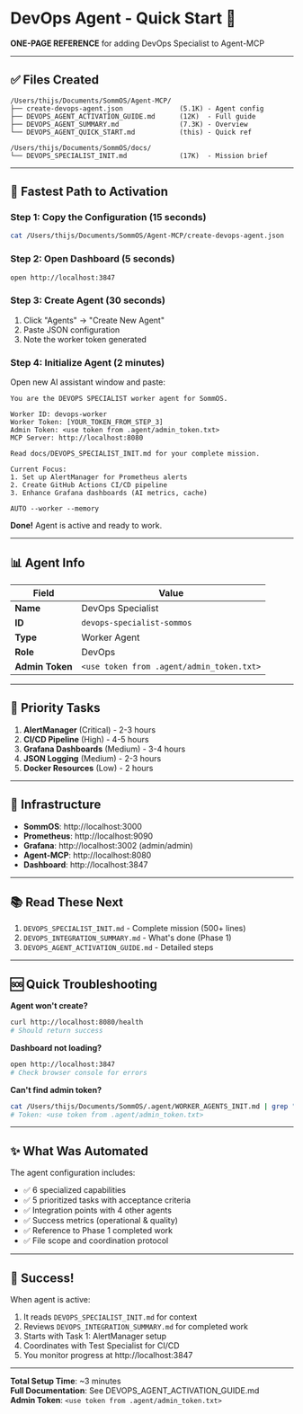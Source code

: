 # DevOps Agent - Quick Start 🚀

**ONE-PAGE REFERENCE** for adding DevOps Specialist to Agent-MCP

---

## ✅ Files Created

```
/Users/thijs/Documents/SommOS/Agent-MCP/
├── create-devops-agent.json              (5.1K) - Agent config
├── DEVOPS_AGENT_ACTIVATION_GUIDE.md      (12K)  - Full guide
├── DEVOPS_AGENT_SUMMARY.md               (7.3K) - Overview
└── DEVOPS_AGENT_QUICK_START.md           (this) - Quick ref

/Users/thijs/Documents/SommOS/docs/
└── DEVOPS_SPECIALIST_INIT.md             (17K)  - Mission brief
```

---

## 🎯 Fastest Path to Activation

### Step 1: Copy the Configuration (15 seconds)
```bash
cat /Users/thijs/Documents/SommOS/Agent-MCP/create-devops-agent.json
```

### Step 2: Open Dashboard (5 seconds)
```bash
open http://localhost:3847
```

### Step 3: Create Agent (30 seconds)
1. Click "Agents" → "Create New Agent"
2. Paste JSON configuration
3. Note the worker token generated

### Step 4: Initialize Agent (2 minutes)
Open new AI assistant window and paste:

```
You are the DEVOPS SPECIALIST worker agent for SommOS.

Worker ID: devops-worker
Worker Token: [YOUR_TOKEN_FROM_STEP_3]
Admin Token: <use token from .agent/admin_token.txt>
MCP Server: http://localhost:8080

Read docs/DEVOPS_SPECIALIST_INIT.md for your complete mission.

Current Focus:
1. Set up AlertManager for Prometheus alerts
2. Create GitHub Actions CI/CD pipeline
3. Enhance Grafana dashboards (AI metrics, cache)

AUTO --worker --memory
```

**Done!** Agent is active and ready to work.

---

## 📊 Agent Info

| Field | Value |
|-------|-------|
| **Name** | DevOps Specialist |
| **ID** | `devops-specialist-sommos` |
| **Type** | Worker Agent |
| **Role** | DevOps |
| **Admin Token** | `<use token from .agent/admin_token.txt>` |

---

## 🎯 Priority Tasks

1. **AlertManager** (Critical) - 2-3 hours
2. **CI/CD Pipeline** (High) - 4-5 hours  
3. **Grafana Dashboards** (Medium) - 3-4 hours
4. **JSON Logging** (Medium) - 2-3 hours
5. **Docker Resources** (Low) - 2 hours

---

## 🔗 Infrastructure

- **SommOS**: http://localhost:3000
- **Prometheus**: http://localhost:9090
- **Grafana**: http://localhost:3002 (admin/admin)
- **Agent-MCP**: http://localhost:8080
- **Dashboard**: http://localhost:3847

---

## 📚 Read These Next

1. `DEVOPS_SPECIALIST_INIT.md` - Complete mission (500+ lines)
2. `DEVOPS_INTEGRATION_SUMMARY.md` - What's done (Phase 1)
3. `DEVOPS_AGENT_ACTIVATION_GUIDE.md` - Detailed steps

---

## 🆘 Quick Troubleshooting

**Agent won't create?**
```bash
curl http://localhost:8080/health
# Should return success
```

**Dashboard not loading?**
```bash
open http://localhost:3847
# Check browser console for errors
```

**Can't find admin token?**
```bash
cat /Users/thijs/Documents/SommOS/.agent/WORKER_AGENTS_INIT.md | grep "Admin Token"
# Token: <use token from .agent/admin_token.txt>
```

---

## ✨ What Was Automated

The agent configuration includes:

- ✅ 6 specialized capabilities
- ✅ 5 prioritized tasks with acceptance criteria
- ✅ Integration points with 4 other agents
- ✅ Success metrics (operational & quality)
- ✅ Reference to Phase 1 completed work
- ✅ File scope and coordination protocol

---

## 🎉 Success!

When agent is active:
1. It reads `DEVOPS_SPECIALIST_INIT.md` for context
2. Reviews `DEVOPS_INTEGRATION_SUMMARY.md` for completed work
3. Starts with Task 1: AlertManager setup
4. Coordinates with Test Specialist for CI/CD
5. You monitor progress at http://localhost:3847

---

**Total Setup Time**: ~3 minutes  
**Full Documentation**: See DEVOPS_AGENT_ACTIVATION_GUIDE.md  
**Admin Token**: `<use token from .agent/admin_token.txt>`
